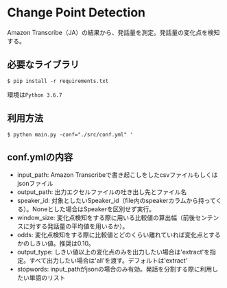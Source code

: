 # Change Point Detection
Amazon Transcribe（JA）の結果から、発話量を測定。発話量の変化点を検知する。

## 必要なライブラリ
``
$ pip install -r requirements.txt
``

環境は`Python 3.6.7`

## 利用方法
``
$ python main.py -conf="./src/conf.yml" '
``

## conf.ymlの内容
- input_path: Amazon Transcribeで書き起こしをしたcsvファイルもしくはjsonファイル
- output_path: 出力エクセルファイルの吐き出し先とファイル名
- speaker_id: 対象としたいSpeaker_id（file内のspeakerカラムから持ってくる）。Noneとした場合はSpeakerを区別せず実行。
- window_size: 変化点検知をする際に用いる比較値の算出幅（前後センテンスに対する発話量の平均値を用いるか）。
- odds: 変化点検知をする際に比較値とどのくらい離れていれば変化点とするかのしきい値。推奨は0.10。
- output_type: しきい値以上の変化点のみを出力したい場合は'extract'を指定。すべて出力したい場合は'all'を渡す。デフォルトは'extract'
- stopwords: input_pathがjsonの場合のみ有効。発話を分割する際に利用したい単語のリスト
